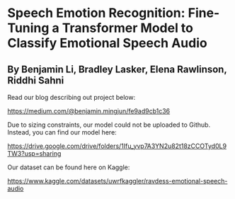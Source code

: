 # Speech Emotion Recognition: Fine-Tuning a Transformer Model to Classify Emotional Speech Audio 
## By Benjamin Li, Bradley Lasker, Elena Rawlinson, Riddhi Sahni

Read our blog describing out project below:

https://medium.com/@benjamin.mingjun/fe9ad9cb1c36

Due to sizing constraints, our model could not be uploaded to Github. Instead, you can find our model here:

https://drive.google.com/drive/folders/1Ifu_yvp7A3YN2u82t18zCCOTyd0L9TW3?usp=sharing

Our dataset can be found here on Kaggle:

https://www.kaggle.com/datasets/uwrfkaggler/ravdess-emotional-speech-audio

